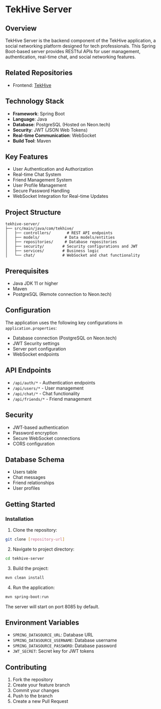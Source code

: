 # TekHive Server

## Overview
TekHive Server is the backend component of the TekHive application, a social networking platform designed for tech professionals. This Spring Boot-based server provides RESTful APIs for user management, authentication, real-time chat, and social networking features.

## Related Repositories
- Frontend: [TekHive](https://github.com/Rkcr7/tekhive-client)
## Technology Stack
- **Framework**: Spring Boot
- **Language**: Java
- **Database**: PostgreSQL (Hosted on Neon.tech)
- **Security**: JWT (JSON Web Tokens)
- **Real-time Communication**: WebSocket
- **Build Tool**: Maven

## Key Features
- User Authentication and Authorization
- Real-time Chat System
- Friend Management System
- User Profile Management
- Secure Password Handling
- WebSocket Integration for Real-time Updates

## Project Structure
```
tekhive-server/
├── src/main/java/com/tekhive/
│   ├── controllers/       # REST API endpoints
│   ├── models/           # Data models/entities
│   ├── repositories/     # Database repositories
│   ├── security/        # Security configurations and JWT
│   ├── services/        # Business logic
│   └── chat/            # WebSocket and chat functionality
```

## Prerequisites
- Java JDK 11 or higher
- Maven
- PostgreSQL (Remote connection to Neon.tech)

## Configuration
The application uses the following key configurations in `application.properties`:
- Database connection (PostgreSQL on Neon.tech)
- JWT Security settings
- Server port configuration
- WebSocket endpoints

## API Endpoints
- `/api/auth/*` - Authentication endpoints
- `/api/users/*` - User management
- `/api/chat/*` - Chat functionality
- `/api/friends/*` - Friend management

## Security
- JWT-based authentication
- Password encryption
- Secure WebSocket connections
- CORS configuration

## Database Schema
- Users table
- Chat messages
- Friend relationships
- User profiles

## Getting Started

### Installation
1. Clone the repository:
```bash
git clone [repository-url]
```

2. Navigate to project directory:
```bash
cd tekhive-server
```

3. Build the project:
```bash
mvn clean install
```

4. Run the application:
```bash
mvn spring-boot:run
```

The server will start on port 8085 by default.

## Environment Variables
- `SPRING_DATASOURCE_URL`: Database URL
- `SPRING_DATASOURCE_USERNAME`: Database username
- `SPRING_DATASOURCE_PASSWORD`: Database password
- `JWT_SECRET`: Secret key for JWT tokens

## Contributing
1. Fork the repository
2. Create your feature branch
3. Commit your changes
4. Push to the branch
5. Create a new Pull Request
